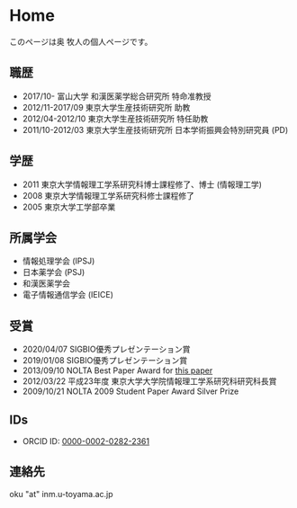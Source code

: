Home
=====

このページは奥 牧人の個人ページです。


職歴
----

* 2017/10- 富山大学 和漢医薬学総合研究所 特命准教授
* 2012/11-2017/09 東京大学生産技術研究所 助教
* 2012/04-2012/10 東京大学生産技術研究所 特任助教
* 2011/10-2012/03 東京大学生産技術研究所 日本学術振興会特別研究員 (PD)

学歴
----

* 2011 東京大学情報理工学系研究科博士課程修了、博士 (情報理工学)
* 2008 東京大学情報理工学系研究科修士課程修了
* 2005 東京大学工学部卒業

所属学会
--------

* 情報処理学会 (IPSJ)
* 日本薬学会 (PSJ)
* 和漢医薬学会
* 電子情報通信学会 (IEICE)

受賞
----

* 2020/04/07 SIGBIO優秀プレゼンテーション賞
* 2019/01/08 SIGBIO優秀プレゼンテーション賞
* 2013/09/10 NOLTA Best Paper Award for [this paper](http://dx.doi.org/10.1587/nolta.2.508)
* 2012/03/22 平成23年度 東京大学大学院情報理工学系研究科研究科長賞
* 2009/10/21 NOLTA 2009 Student Paper Award Silver Prize

IDs
---

* ORCID ID: [0000-0002-0282-2361](https://orcid.org/0000-0002-0282-2361)

連絡先
------

oku "at" inm.u-toyama.ac.jp

